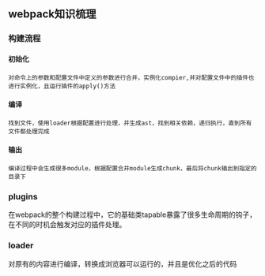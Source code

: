 ## webpack知识梳理

### 构建流程
#### 初始化
    对命令上的参数和配置文件中定义的参数进行合并，实例化compier,并对配置文件中的插件也进行实例化，且运行插件的apply()方法
#### 编译
    找到文件，使用loader根据配置进行处理，并生成ast，找到相关依赖，递归执行，直到所有文件都处理完成
#### 输出
    编译过程中会生成很多module，根据配置合并module生成chunk，最后将chunk输出到指定的目录下

### plugins
在webpack的整个构建过程中，它的基础类tapable暴露了很多生命周期的钩子，在不同的时机会触发对应的插件处理。

### loader
对原有的内容进行编译，转换成浏览器可以运行的，并且是优化之后的代码